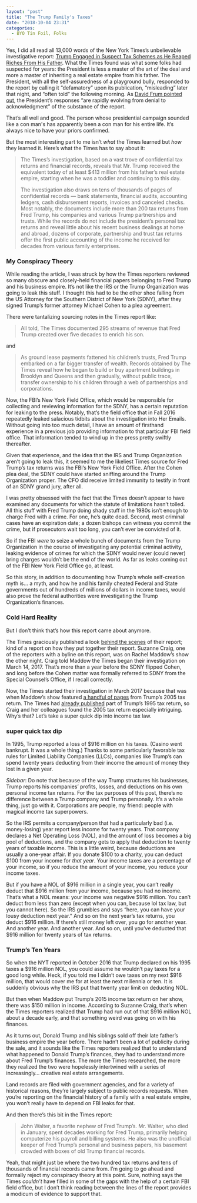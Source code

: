 ```yaml
---
layout: "post"
title: "The Trump Family's Taxes"
date: "2018-10-04 23:31"
categories:
  - BYO Tin Foil, Folks
---
```


Yes, I did all read all 13,000 words of the New York Times’s unbelievable investigative report: [Trump Engaged in Suspect Tax Schemes as He Reaped Riches From His Father](https://www.nytimes.com/interactive/2018/10/02/us/politics/donald-trump-tax-schemes-fred-trump.html). What the Times found was what some folks had suspected for years: the President is less a master of the art of the deal and more a master of inheriting a real estate empire from his father. The President, with all the self-assuredness of a playground bully, responded to the report by calling it “defamatory” upon its publication, “misleading” later that night, and “often told” the following morning. As [David Frum pointed out](https://twitter.com/davidfrum/status/1047472356749443072), the President’s responses “are rapidly evolving from denial to acknowledgment” of the substance of the report.

That’s all well and good. The person whose presidential campaign sounded like a con man's has apparently been a con man for his entire life. It’s always nice to have your priors confirmed.

But the most interesting part to me isn’t *what* the Times learned but *how* they learned it. <!--more--> Here’s what the Times has to say about it:

> The Times’s investigation, based on a vast trove of confidential tax returns and financial records, reveals that Mr. Trump received the equivalent today of at least $413 million from his father’s real estate empire, starting when he was a toddler and continuing to this day.
>
> The investigation also draws on tens of thousands of pages of confidential records — bank statements, financial audits, accounting ledgers, cash disbursement reports, invoices and canceled checks. Most notably, the documents include more than 200 tax returns from Fred Trump, his companies and various Trump partnerships and trusts. While the records do not include the president’s personal tax returns and reveal little about his recent business dealings at home and abroad, dozens of corporate, partnership and trust tax returns offer the first public accounting of the income he received for decades from various family enterprises.

### My Conspiracy Theory

While reading the article, I was struck by how the Times reporters reviewed so many obscure and closely-held financial papers belonging to Fred Trump and his business empire. It’s not like the IRS or the Trump Organization was going to leak this stuff. I thought this had to be the other shoe falling from the US Attorney for the Southern District of New York (SDNY), after they signed Trump’s former attorney Michael Cohen to a plea agreement.

There were tantalizing sourcing notes in the Times report like:

> All told, The Times documented 295 streams of revenue that Fred Trump created over five decades to enrich his son.

and

> As ground lease payments fattened his children’s trusts, Fred Trump embarked on a far bigger transfer of wealth. Records obtained by The Times reveal how he began to build or buy apartment buildings in Brooklyn and Queens and then gradually, without public trace, transfer ownership to his children through a web of partnerships and corporations.

Now, the FBI’s New York Field Office, which would be responsible for collecting and reviewing information for the SDNY, has a certain reputation for leaking to the press. Notably, that’s the field office that in Fall 2016 repeatedly leaked salacious tidbits about the investigation into Her Emails. Without going into too much detail, I have an amount of firsthand experience in a previous job providing information to that particular FBI field office. That information tended to wind up in the press pretty swiftly thereafter.

Given that experience, and the idea that the IRS and Trump Organization aren’t going to leak this, it seemed to me the likeliest Times source for Fred Trump’s tax returns was the FBI’s New York Field Office. After the Cohen plea deal, the SDNY could have started sniffing around the Trump Organization proper. The CFO did receive limited immunity to testify in front of an SDNY grand jury, after all.

I was pretty obsessed with the fact that the Times doesn’t appear to have examined any documents for which the statute of limitations hasn’t tolled. All this stuff with Fred Trump doing shady stuff in the 1980s isn’t enough to charge Fred with a crime. For one, he’s quite dead. Second, most criminal cases have an expiration date; a dozen bishops can witness you commit the crime, but if prosecutors wait too long, you can’t ever be convicted of it.

So if the FBI *were* to seize a whole bunch of documents from the Trump Organization in the course of investigating any potential criminal activity, leaking evidence of crimes for which the SDNY would never (could never) bring charges wouldn’t be the end of the world. As far as leaks coming out of the FBI New York Field Office go, at least.

So this story, in addition to documenting how Trump’s whole self-creation myth is… a myth, and how he and his family cheated Federal and State governments out of hundreds of millions of dollars in income taxes, would also prove the federal authorities were investigating the Trump Organization’s finances.

### Cold Hard Reality

But I don’t think that’s how this report came about anymore.

The Times graciously published a look [behind the scenes](https://www.nytimes.com/2018/10/02/insider/donald-trump-fred-tax-schemes-wealth.html) of their report; kind of a report on how they put together their report. Suzanne Craig, one of the reporters with a byline on this report, was on Rachel Maddow’s show the other night. Craig told Maddow the Times began their investigation on March 14, 2017. That’s more than a year before the SDNY flipped Cohen, and long before the Cohen matter was formally referred to SDNY from the Special Counsel’s Office, if I recall correctly.

Now, the Times started their investigation in March 2017 because that was when Maddow’s show featured [a handful of pages](https://www.youtube.com/watch?v=0eB-xjDMGdQ) from Trump’s 2005 tax return. The Times had [already published](https://www.nytimes.com/2016/10/02/us/politics/donald-trump-taxes.html) part of Trump’s 1995 tax return, so Craig and her colleagues found the 2005 tax return especially intriguing. Why’s that? Let’s take a super quick dip into income tax law.

### super quick tax dip

In 1995, Trump reported a loss of $916 million on his taxes. (Casino went bankrupt. It was a whole thing.) Thanks to some particularly favorable tax rules for Limited Liability Companies (LLCs), companies like Trump’s can spend twenty years deducting from their income the amount of money they lost in a given year.

*Sidebar*: Do note that because of the way Trump structures his businesses, Trump reports his companies’ profits, losses, and deductions on his own personal income tax returns. For the tax purposes of this post, there’s no difference between a Trump company and Trump personally. It’s a whole thing, just go with it. Corporations are people, my friend: people with magical income tax superpowers.

So the IRS permits a company/person that had a particularly bad (i.e. money-losing) year report less income for twenty years. That company declares a Net Operating Loss (NOL), and the amount of loss becomes a big pool of deductions, and the company gets to apply that deduction to twenty years of taxable income. This is a little weird, because deductions are usually a one-year affair. If you donate $100 to a charity, you can deduct $100 from your income for *that year*. Your income taxes are a percentage of your income, so if you reduce the amount of your income, you reduce your income taxes.

But if you have a NOL of $916 million in a single year, you can’t really deduct that $916 million from your income, because you had no income. That’s what a NOL means: your income was negative $916 million. You can’t deduct from less than zero (except when you can, because lol tax law, but you cannot here). So the IRS grumbles and says “here, you can have your lousy deduction next year.” And so on the next year’s tax returns, you deduct $916 million. If there’s still money left over, you go for another year. And another year. And another year. And so on, until you’ve deducted that $916 million for twenty years of tax returns.

### Trump’s Ten Years

So when the NYT reported in October 2016 that Trump declared on his 1995 taxes a $916 million NOL, you could assume he wouldn’t pay taxes for a good long while. Heck, if you told me I didn’t owe taxes on my next $916 million, that would cover me for at least the next millennia or ten. It is suddenly obvious why the IRS put that twenty year limit on deducting NOL.

But then when Maddow put Trump’s 2015 income tax return on her show, there was $150 million in income. According to Suzanne Craig, that’s when the Times reporters realized that Trump had run out of that $916 million NOL about a decade early, and that something weird was going on with his finances.

As it turns out, Donald Trump and his siblings sold off their late father’s business empire the year before. There hadn’t been a lot of publicity during the sale, and it sounds like the Times reporters realized that to understand what happened to Donald Trump’s finances, they had to understand more about Fred Trump’s finances. The more the Times researched, the more they realized the two were hopelessly intertwined with a series of increasingly… creative real estate arrangements.

Land records are filed with government agencies, and for a variety of historical reasons, they’re largely subject to public records requests. When you’re reporting on the financial history of a family with a real estate empire, you won’t really have to depend on FBI leaks for that.

And then there’s this bit in the Times report:

> John Walter, a favorite nephew of Fred Trump’s. Mr. Walter, who died in January, spent decades working for Fred Trump, primarily helping computerize his payroll and billing systems. He also was the unofficial keeper of Fred Trump’s personal and business papers, his basement crowded with boxes of old Trump financial records.

Yeah, that might just be where the two hundred tax returns and tens of thousands of financial records came from. I’m going to go ahead and formally reject my conspiracy theory at this point. Sure, nothing says the Times *couldn’t* have filled in some of the gaps with the help of a certain FBI field office, but I don’t think reading between the lines of the report provides a modicum of evidence to support that.
